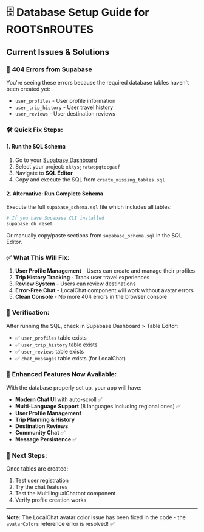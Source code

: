 # 🗄️ Database Setup Guide for ROOTSnROUTES

## Current Issues & Solutions

### 🚨 **404 Errors from Supabase**
You're seeing these errors because the required database tables haven't been created yet:
- `user_profiles` - User profile information
- `user_trip_history` - User travel history
- `user_reviews` - User destination reviews

### 🛠️ **Quick Fix Steps:**

#### 1. **Run the SQL Schema**
1. Go to your [Supabase Dashboard](https://supabase.com/dashboard)
2. Select your project: `xkkysjratwopqtqcgaef`  
3. Navigate to **SQL Editor**
4. Copy and execute the SQL from `create_missing_tables.sql`

#### 2. **Alternative: Run Complete Schema**
Execute the full `supabase_schema.sql` file which includes all tables:

```bash
# If you have Supabase CLI installed
supabase db reset
```

Or manually copy/paste sections from `supabase_schema.sql` in the SQL Editor.

### ✅ **What This Will Fix:**

1. **User Profile Management** - Users can create and manage their profiles
2. **Trip History Tracking** - Track user travel experiences  
3. **Review System** - Users can review destinations
4. **Error-Free Chat** - LocalChat component will work without avatar errors
5. **Clean Console** - No more 404 errors in the browser console

### 🔧 **Verification:**

After running the SQL, check in Supabase Dashboard > Table Editor:
- ✅ `user_profiles` table exists
- ✅ `user_trip_history` table exists  
- ✅ `user_reviews` table exists
- ✅ `chat_messages` table exists (for LocalChat)

### 📱 **Enhanced Features Now Available:**

With the database properly set up, your app will have:
- **Modern Chat UI** with auto-scroll ✅
- **Multi-Language Support** (8 languages including regional ones) ✅
- **User Profile Management** 
- **Trip Planning & History**
- **Destination Reviews**
- **Community Chat** ✅
- **Message Persistence** ✅

### 🚀 **Next Steps:**

Once tables are created:
1. Test user registration
2. Try the chat features
3. Test the MultilingualChatbot component
4. Verify profile creation works

---

**Note:** The LocalChat avatar color issue has been fixed in the code - the `avatarColors` reference error is resolved! ✅